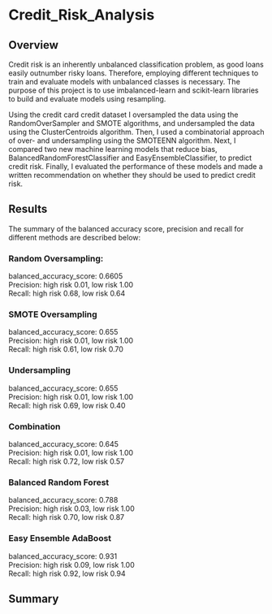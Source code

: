# Credit_Risk_Analysis
## Overview

Credit risk is an inherently unbalanced classification problem, as good loans easily outnumber risky loans. Therefore, employing different techniques to train and evaluate models with unbalanced classes is necessary. The purpose of this project is to use imbalanced-learn and scikit-learn libraries to build and evaluate models using resampling.

Using the credit card credit dataset I oversampled the data using the RandomOverSampler and SMOTE algorithms, and undersampled the data using the ClusterCentroids algorithm. Then, I used a combinatorial approach of over- and undersampling using the SMOTEENN algorithm. Next, I compared two new machine learning models that reduce bias, BalancedRandomForestClassifier and EasyEnsembleClassifier, to predict credit risk. Finally, I evaluated the performance of these models and made a written recommendation on whether they should be used to predict credit risk.

## Results
The summary of the balanced accuracy score, precision and recall for different methods are described below:  

### Random Oversampling:   
balanced_accuracy_score: 0.6605  
Precision: high risk 0.01, low risk 1.00  
Recall: high risk 0.68, low risk 0.64

### SMOTE Oversampling
balanced_accuracy_score: 0.655  
Precision: high risk 0.01, low risk 1.00   
Recall: high risk 0.61, low risk 0.70

### Undersampling
balanced_accuracy_score: 0.655  
Precision: high risk 0.01, low risk 1.00  
Recall: high risk 0.69, low risk 0.40

### Combination 
balanced_accuracy_score: 0.645  
Precision: high risk 0.01, low risk 1.00   
Recall: high risk 0.72, low risk 0.57

### Balanced Random Forest
balanced_accuracy_score: 0.788  
Precision: high risk 0.03, low risk 1.00  
Recall: high risk 0.70, low risk 0.87

### Easy Ensemble AdaBoost 
balanced_accuracy_score: 0.931  
Precision: high risk 0.09, low risk 1.00   
Recall: high risk 0.92, low risk 0.94


## Summary
